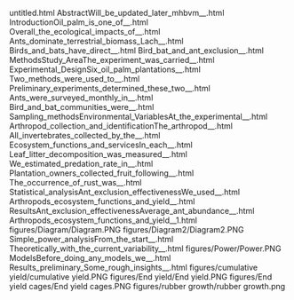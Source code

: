 untitled.html
AbstractWill_be_updated_later_mhbvm__.html
IntroductionOil_palm_is_one_of__.html
Overall_the_ecological_impacts_of__.html
Ants_dominate_terrestrial_biomass_Lach__.html
Birds_and_bats_have_direct__.html
Bird_bat_and_ant_exclusion__.html
MethodsStudy_AreaThe_experiment_was_carried__.html
Experimental_DesignSix_oil_palm_plantations__.html
Two_methods_were_used_to__.html
Preliminary_experiments_determined_these_two__.html
Ants_were_surveyed_monthly_in__.html
Bird_and_bat_communities_were__.html
Sampling_methodsEnvironmental_VariablesAt_the_experimental__.html
Arthropod_collection_and_identificationThe_arthropod__.html
All_invertebrates_collected_by_the__.html
Ecosystem_functions_and_servicesIn_each__.html
Leaf_litter_decomposition_was_measured__.html
We_estimated_predation_rate_in__.html
Plantation_owners_collected_fruit_following__.html
The_occurrence_of_rust_was__.html
Statistical_analysisAnt_exclusion_effectivenessWe_used__.html
Arthropods_ecosystem_functions_and_yield__.html
ResultsAnt_exclusion_effectivenessAverage_ant_abundance__.html
Arthropods_ecosystem_functions_and_yield__1.html
figures/Diagram/Diagram.PNG
figures/Diagram2/Diagram2.PNG
Simple_power_analysisFrom_the_start__.html
Theoretically_with_the_current_variability__.html
figures/Power/Power.PNG
ModelsBefore_doing_any_models_we__.html
Results_preliminary_Some_rough_insights__.html
figures/cumulative yield/cumulative yield.PNG
figures/End yield/End yield.PNG
figures/End yield cages/End yield cages.PNG
figures/rubber growth/rubber growth.png
